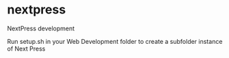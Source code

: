# nextpress

NextPress development

Run setup.sh in your Web Development folder to create a subfolder instance of Next Press
